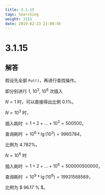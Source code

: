 ```yaml
---
title: 3.1.15
tags: Searching
weight: 3115
date: 2019-02-23 21:00:45
---
```


# 3.1.15


## 解答

假设先全部 `Put()`，再进行查找操作。

即分别进行 $1$, $10 ^ 3$, $10 ^ 6$ 次插入

$N = 1$ 时，可以直接得出比例 $0.1 \%$。

$N = 10 ^ 3$ 时，

插入耗时 $=  1 + 2 + ... + 10 ^ 3 = 500500$，

查询耗时 $= 10 ^ 6 * \lg(10 ^ 3) = 9965784$，

比例为 $4.782 \%$。

$N = 10 ^ 6$ 时

插入耗时 $= 1 + 2 + ... + 10 ^ 6 = 500000500000$，

查询耗时 $= 10 ^ 9 * \lg(10 ^ 6) = 19931568569$，

比例为 $ 96.17 \% ​$。

